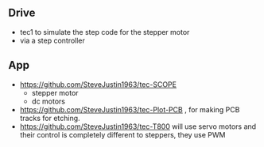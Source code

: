 ## Drive 
- tec1 to simulate the step code for the stepper motor
- via a step controller

## App
- https://github.com/SteveJustin1963/tec-SCOPE 
  - stepper motor
  - dc motors
- https://github.com/SteveJustin1963/tec-Plot-PCB , for making PCB tracks for etching.
- https://github.com/SteveJustin1963/tec-T800 will use servo motors and their control is completely different to steppers, they use PWM
